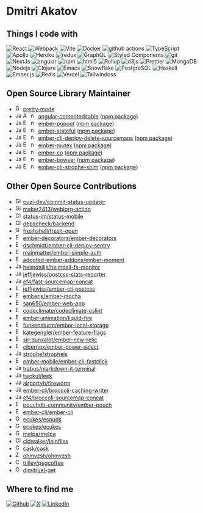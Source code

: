 # Dmitri Akatov

## Things I code with

<p>
  <img alt="React" src="https://img.shields.io/badge/-React-61DAFB?style=flat-square&logo=react&logoColor=white" />
  <img alt="Webpack" src="https://img.shields.io/badge/-Webpack-8DD6F9?style=flat-square&logo=webpack&logoColor=white" />
  <img alt="Vite" src="https://img.shields.io/badge/-Vite-646CFF?style=flat-square&logo=vite&logoColor=white" />
  <img alt="Docker" src="https://img.shields.io/badge/-Docker-2496ED?style=flat-square&logo=docker&logoColor=white" />
  <img alt="github actions" src="https://img.shields.io/badge/-Github_Actions-2088FF?style=flat-square&logo=github-actions&logoColor=white" />
  <img alt="TypeScript" src="https://img.shields.io/badge/-TypeScript-3178C6?style=flat-square&logo=typescript&logoColor=white" />
  <img alt="Apollo" src="https://img.shields.io/badge/-Apollo%20GraphQL-311C87?style=flat-square&logo=apollo-graphql&logoColor=white" />
  <img alt="Heroku" src="https://img.shields.io/badge/-Heroku-430098?style=flat-square&logo=heroku&logoColor=white" />
  <img alt="redux" src="https://img.shields.io/badge/-Redux-764ABC?style=flat-square&logo=redux&logoColor=white" />
  <img alt="GraphQL" src="https://img.shields.io/badge/-GraphQL-E10098?style=flat-square&logo=graphql&logoColor=white" />
  <img alt="Styled Components" src="https://img.shields.io/badge/-Styled_Components-DB7093?style=flat-square&logo=styled-components&logoColor=white" />
  <img alt="git" src="https://img.shields.io/badge/-Git-F05032?style=flat-square&logo=git&logoColor=white" />
  <img alt="NextJs" src="https://img.shields.io/badge/-NextJs-000000?style=flat-square&logo=next.js&logoColor=white" />
  <img alt="angular" src="https://img.shields.io/badge/-Angular-DD0031?style=flat-square&logo=angular&logoColor=white" />
  <img alt="npm" src="https://img.shields.io/badge/-NPM-CB3837?style=flat-square&logo=npm&logoColor=white" />
  <img alt="html5" src="https://img.shields.io/badge/-HTML5-E34F26?style=flat-square&logo=html5&logoColor=white" />
  <img alt="Rollup" src="https://img.shields.io/badge/-Rollup-EC4A3F?style=flat-square&logo=rollup.js&logoColor=white" />
  <img alt="d3js" src="https://img.shields.io/badge/-D3.js-F9A03C?style=flat-square&logo=d3.js&logoColor=white" />
  <img alt="Prettier" src="https://img.shields.io/badge/-Prettier-F7B93E?style=flat-square&logo=prettier&logoColor=white" />
  <img alt="MongoDB" src="https://img.shields.io/badge/-MongoDB-47A248?style=flat-square&logo=mongodb&logoColor=white" />
  <img alt="Nodejs" src="https://img.shields.io/badge/-Nodejs-339933?style=flat-square&logo=Node.js&logoColor=white" />
  <img alt="Clojure" src="https://img.shields.io/badge/-Clojure-5881D8?style=flat-square&logo=Clojure&logoColor=white" />
  <img alt="Emacs" src="https://img.shields.io/badge/-Emacs-7F5AB6?style=flat-square&logo=gnuemacs&logoColor=white" />
  <img alt="Snowflake" src="https://img.shields.io/badge/-Snowflake-29B5E8?style=flat-square&logo=snowflake&logoColor=white" />
  <img alt="PostgreSQL" src="https://img.shields.io/badge/-PostgreSQL-4169E1?style=flat-square&logo=postgresql&logoColor=white" />
  <img alt="Haskell" src="https://img.shields.io/badge/-Haskell-5D4F85?style=flat-square&logo=haskell&logoColor=white" />
  <img alt="Ember.js" src="https://img.shields.io/badge/-Ember.js-E04E39?style=flat-square&logo=emberdotjs&logoColor=white" />
  <img alt="Redis" src="https://img.shields.io/badge/-Redis-DC382D?style=flat-square&logo=redis&logoColor=white" />
  <img alt="Vercel" src="https://img.shields.io/badge/-Vercel-000000?style=flat-square&logo=vercel&logoColor=white" />
  <img alt="Tailwindcss" src="https://img.shields.io/badge/-Tailwindcss-06B6D4?style=flat-square&logo=tailwindcss&logoColor=white" />
</p>

## Open Source Library Maintainer

- <img width="16px" height="16px" src="https://cdn.simpleicons.org/gnuemacs" alt="GNU Emacs"> [pretty-mode](https://github.com/pretty-mode/pretty-mode)
- <img width="16px" height="16px" src="https://cdn.simpleicons.org/javascript" alt="JavaScript"> <img width="16px" height="16px" src="https://cdn.simpleicons.org/angular" alt="Angular"> <img width="16px" height="16px" src="https://cdn.simpleicons.org/npm" alt="npm"> [angular-contenteditable](https://github.com/akatov/angular-contenteditable) ([npm package](https://www.npmjs.com/package/angular-contenteditable))
- <img width="16px" height="16px" src="https://cdn.simpleicons.org/javascript" alt="JavaScript"> <img width="16px" height="16px" src="https://cdn.simpleicons.org/emberdotjs" alt="Ember.js"> <img width="16px" height="16px" src="https://cdn.simpleicons.org/npm" alt="npm"> [ember-popout](https://github.com/calderalabs/ember-popout) ([npm package](https://www.npmjs.com/package/ember-popout))
- <img width="16px" height="16px" src="https://cdn.simpleicons.org/javascript" alt="JavaScript"> <img width="16px" height="16px" src="https://cdn.simpleicons.org/emberdotjs" alt="Ember.js"> <img width="16px" height="16px" src="https://cdn.simpleicons.org/npm" alt="npm"> [ember-stateful](https://github.com/akatov/ember-stateful) ([npm package](https://www.npmjs.com/package/ember-stateful))
- <img width="16px" height="16px" src="https://cdn.simpleicons.org/javascript" alt="JavaScript"> <img width="16px" height="16px" src="https://cdn.simpleicons.org/emberdotjs" alt="Ember.js"> <img width="16px" height="16px" src="https://cdn.simpleicons.org/npm" alt="npm"> [ember-cli-deploy-delete-sourcemaps](https://github.com/tallarium/ember-cli-deploy-delete-sourcemaps) ([npm package](https://www.npmjs.com/package/ember-cli-deploy-delete-sourcemaps))
- <img width="16px" height="16px" src="https://cdn.simpleicons.org/javascript" alt="JavaScript"> <img width="16px" height="16px" src="https://cdn.simpleicons.org/emberdotjs" alt="Ember.js"> <img width="16px" height="16px" src="https://cdn.simpleicons.org/npm" alt="npm"> [ember-mutex](https://github.com/akatov/ember-mutex) ([npm package](https://www.npmjs.com/package/ember-mutex))
- <img width="16px" height="16px" src="https://cdn.simpleicons.org/javascript" alt="JavaScript"> <img width="16px" height="16px" src="https://cdn.simpleicons.org/emberdotjs" alt="Ember.js"> <img width="16px" height="16px" src="https://cdn.simpleicons.org/npm" alt="npm"> [ember-co](https://github.com/akatov/ember-co) ([npm package](https://www.npmjs.com/package/ember-co))
- <img width="16px" height="16px" src="https://cdn.simpleicons.org/javascript" alt="JavaScript"> <img width="16px" height="16px" src="https://cdn.simpleicons.org/emberdotjs" alt="Ember.js"> <img width="16px" height="16px" src="https://cdn.simpleicons.org/npm" alt="npm"> [ember-bowser](https://github.com/akatov/ember-bowser) ([npm package](https://www.npmjs.com/package/ember-bowser))
- <img width="16px" height="16px" src="https://cdn.simpleicons.org/javascript" alt="JavaScript"> <img width="16px" height="16px" src="https://cdn.simpleicons.org/emberdotjs" alt="Ember.js"> <img width="16px" height="16px" src="https://cdn.simpleicons.org/npm" alt="npm"> [ember-cli-strophe-shim](https://github.com/akatov/ember-cli-strophe-shim) ([npm package]( https://www.npmjs.com/package/ember-cli-strophe-shim))

## Other Open Source Contributions

- <img width="16px" height="16px" src="https://cdn.simpleicons.org/githubactions" alt="GitHub Actions"> [ouzi-dev/commit-status-updater](https://github.com/ouzi-dev/commit-status-updater/pulls?q=is%3Apr+author%3Aakatov+is%3Aclosed)
- <img width="16px" height="16px" src="https://cdn.simpleicons.org/githubactions" alt="GitHub Actions"> [maker2413/weblorg-action](https://github.com/maker2413/weblorg-action/pulls?q=is%3Apr+is%3Aclosed+author%3Aakatov)
- <img width="16px" height="16px" src="https://cdn.simpleicons.org/clojure" alt="Clojure"> [status-im/status-mobile](https://github.com/status-im/status-mobile/pulls?q=is%3Apr+author%3Aakatov+is%3Aclosed)
- <img width="16px" height="16px" src="https://cdn.simpleicons.org/clojure" alt="Clojure"> [depscheck/backend](https://github.com/depscheck/backend/pulls?q=is%3Apr+author%3Aakatov+is%3Aclosed)
- <img width="16px" height="16px" src="https://cdn.simpleicons.org/gnubash" alt="GNU Bash"> [freshshell/fresh-open](https://github.com/freshshell/fresh-open/pulls?q=is%3Apr+author%3Aakatov+is%3Aclosed)
- <img width="16px" height="16px" src="https://cdn.simpleicons.org/emberdotjs" alt="Ember.js"> [ember-decorators/ember-decorators](https://github.com/ember-decorators/ember-decorators/pulls?q=is%3Apr+author%3Aakatov+is%3Aclosed)
- <img width="16px" height="16px" src="https://cdn.simpleicons.org/emberdotjs" alt="Ember.js"> [dschmidt/ember-cli-deploy-sentry](https://github.com/dschmidt/ember-cli-deploy-sentry/pulls?q=is%3Apr+author%3Aakatov+is%3Aclosed)
- <img width="16px" height="16px" src="https://cdn.simpleicons.org/emberdotjs" alt="Ember.js"> [mainmatter/ember-simple-auth](https://github.com/mainmatter/ember-simple-auth/pulls?q=is%3Apr+author%3Aakatov+is%3Aclosed)
- <img width="16px" height="16px" src="https://cdn.simpleicons.org/emberdotjs" alt="Ember.js"> [adopted-ember-addons/ember-moment](https://github.com/adopted-ember-addons/ember-moment/pulls?q=is%3Apr+author%3Aakatov+is%3Aclosed)
- <img width="16px" height="16px" src="https://cdn.simpleicons.org/javascript" alt="JavaScript"> [heimdalljs/heimdall-fs-monitor](https://github.com/heimdalljs/heimdall-fs-monitor/pulls?q=is%3Apr+author%3Aakatov+is%3Aclosed)
- <img width="16px" height="16px" src="https://cdn.simpleicons.org/javascript" alt="JavaScript"> [jeffjewiss/postcss-stats-reporter](https://github.com/jeffjewiss/postcss-stats-reporter/pulls?q=is%3Apr+author%3Aakatov+is%3Aclosed)
- <img width="16px" height="16px" src="https://cdn.simpleicons.org/javascript" alt="JavaScript"> [ef4/fast-sourcemap-concat](https://github.com/ef4/fast-sourcemap-concat/pulls?q=is%3Apr+author%3Aakatov+is%3Aclosed)
- <img width="16px" height="16px" src="https://cdn.simpleicons.org/emberdotjs" alt="Ember.js"> [jeffjewiss/ember-cli-postcss](https://github.com/jeffjewiss/ember-cli-postcss/pulls?q=is%3Apr+is%3Aclosed+author%3Aakatov)
- <img width="16px" height="16px" src="https://cdn.simpleicons.org/emberdotjs" alt="Ember.js"> [emberjs/ember-mocha](https://github.com/emberjs/ember-mocha/pulls?q=is%3Apr+author%3Aakatov+is%3Aclosed)
- <img width="16px" height="16px" src="https://cdn.simpleicons.org/emberdotjs" alt="Ember.js"> [san650/ember-web-app](https://github.com/san650/ember-web-app/pulls?q=is%3Apr+author%3Aakatov+is%3Aclosed)
- <img width="16px" height="16px" src="https://cdn.simpleicons.org/eslint" alt="ESLint"> [codeclimate/codeclimate-eslint](https://github.com/codeclimate/codeclimate-eslint/pulls?q=is%3Apr+is%3Aclosed+author%3Aakatov)
- <img width="16px" height="16px" src="https://cdn.simpleicons.org/emberdotjs" alt="Ember.js"> [ember-animation/liquid-fire](https://github.com/ember-animation/liquid-fire/pulls?q=is%3Apr+is%3Aclosed+author%3Aakatov)
- <img width="16px" height="16px" src="https://cdn.simpleicons.org/emberdotjs" alt="Ember.js"> [funkensturm/ember-local-storage](https://github.com/funkensturm/ember-local-storage/pulls?q=is%3Apr+author%3Aakatov+is%3Aclosed)
- <img width="16px" height="16px" src="https://cdn.simpleicons.org/emberdotjs" alt="Ember.js"> [kategengler/ember-feature-flags](https://github.com/kategengler/ember-feature-flags/pulls?q=is%3Apr+author%3Aakatov+is%3Aclosed)
- <img width="16px" height="16px" src="https://cdn.simpleicons.org/emberdotjs" alt="Ember.js"> [sir-dunxalot/ember-new-relic](https://github.com/sir-dunxalot/ember-new-relic/pulls?q=is%3Apr+author%3Aakatov+is%3Aclosed)
- <img width="16px" height="16px" src="https://cdn.simpleicons.org/emberdotjs" alt="Ember.js"> [cibernox/ember-power-select](https://github.com/cibernox/ember-power-select/pulls?q=is%3Apr+author%3Aakatov+is%3Aclosed)
- <img width="16px" height="16px" src="https://cdn.simpleicons.org/javascript" alt="JavaScript"> [strophe/strophejs](https://github.com/strophe/strophejs/pulls?q=is%3Apr+author%3Aakatov+is%3Aclosed)
- <img width="16px" height="16px" src="https://cdn.simpleicons.org/emberdotjs" alt="Ember.js"> [ember-mobile/ember-cli-fastclick](https://github.com/ember-mobile/ember-cli-fastclick/pulls?q=is%3Apr+author%3Aakatov+is%3Aclosed)
- <img width="16px" height="16px" src="https://cdn.simpleicons.org/javascript" alt="JavaScript"> [trabus/markdown-it-terminal](https://github.com/trabus/markdown-it-terminal/pulls?q=is%3Apr+is%3Aclosed+no%3Aassignee+author%3Aakatov)
- <img width="16px" height="16px" src="https://cdn.simpleicons.org/javascript" alt="JavaScript"> [twokul/leek](https://github.com/twokul/leek/pulls?q=is%3Apr+author%3Aakatov+is%3Aclosed)
- <img width="16px" height="16px" src="https://cdn.simpleicons.org/javascript" alt="JavaScript"> [airportyh/fireworm](https://github.com/airportyh/fireworm/pulls?q=is%3Apr+author%3Aakatov+is%3Aclosed)
- <img width="16px" height="16px" src="https://cdn.simpleicons.org/javascript" alt="JavaScript"> [ember-cli/broccoli-caching-writer](https://github.com/ecukes/espuds/pulls?q=is%3Apr+author%3Aakatov+is%3Aclosed)
- <img width="16px" height="16px" src="https://cdn.simpleicons.org/javascript" alt="JavaScript"> [ef4/broccoli-sourcemap-concat](https://github.com/ef4/broccoli-sourcemap-concat/pulls?q=is%3Apr+author%3Aakatov+is%3Aclosed)
- <img width="16px" height="16px" src="https://cdn.simpleicons.org/emberdotjs" alt="Ember.js"> [pouchdb-community/ember-pouch](https://github.com/pouchdb-community/ember-pouch/pulls?q=is%3Apr+author%3Aakatov+is%3Aclosed)
- <img width="16px" height="16px" src="https://cdn.simpleicons.org/emberdotjs" alt="Ember.js"> [ember-cli/ember-cli](https://github.com/ember-cli/ember-cli/pulls?q=is%3Apr+author%3Aakatov+is%3Aclosed)
- <img width="16px" height="16px" src="https://cdn.simpleicons.org/gnuemacs" alt="GNU Emacs"> [ecukes/espuds](https://github.com/ecukes/espuds/pulls?q=is%3Apr+author%3Aakatov+is%3Aclosed)
- <img width="16px" height="16px" src="https://cdn.simpleicons.org/gnuemacs" alt="GNU Emacs"> [ecukes/ecukes](https://github.com/ecukes/ecukes/pulls?q=is%3Apr+author%3Aakatov+is%3Aclosed)
- <img width="16px" height="16px" src="https://cdn.simpleicons.org/gnuemacs" alt="GNU Emacs"> [melpa/melpa](https://github.com/melpa/melpa/pulls?q=is%3Apr+author%3Aakatov+is%3Aclosed)
- <img width="16px" height="16px" src="https://cdn.simpleicons.org/clojure" alt="Clojure"> [cldwalker/leinfiles](https://github.com/cldwalker/leinfiles/pulls?q=is%3Apr+author%3Aakatov+is%3Aclosed)
- <img width="16px" height="16px" src="https://cdn.simpleicons.org/gnuemacs" alt="GNU Emacs"> [cask/cask](https://github.com/cask/cask/pulls?q=is%3Apr+author%3Aakatov+is%3Aclosed)
- <img width="16px" height="16px" src="https://cdn.simpleicons.org/zsh" alt="Zsh"> [ohmyzsh/ohmyzsh](https://github.com/ohmyzsh/ohmyzsh/pulls?q=is%3Apr+author%3Aakatov+is%3Aclosed)
- <img width="16px" height="16px" src="https://cdn.simpleicons.org/coffeescript" alt="CoffeeScript"> [ttilley/pegcoffee](https://github.com/ttilley/pegcoffee/pulls?q=is%3Apr+author%3Aakatov+is%3Aclosed)
- <img width="16px" height="16px" src="https://cdn.simpleicons.org/gnuemacs" alt="GNU Emacs"> [dimitri/el-get](https://github.com/dimitri/el-get/pulls?q=is%3Apr+author%3Aakatov+is%3Aclosed)

## Where to find me

<p>
  <a href="https://github.com/akatov" target="_blank"><img alt="Github" src="https://img.shields.io/badge/GitHub-%2312100E.svg?&style=for-the-badge&logo=Github&logoColor=white" /></a>
  <a href="https://x.com/akatov" target="_blank"><img alt="X" src="https://img.shields.io/badge/twitter-%231DA1F2.svg?&style=for-the-badge&logo=X&logoColor=white" /></a>
  <a href="https://www.linkedin.com/in/akatov" target="_blank"><img alt="LinkedIn" src="https://img.shields.io/badge/linkedin-%230077B5.svg?&style=for-the-badge&logo=linkedin&logoColor=white" /></a>
</p>
